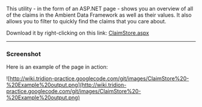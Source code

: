 


This utility - in the form of an ASP.NET page - shows you an overview of all of the claims in the Ambient Data Framework as well as their values. It also allows you to filter to quickly find the claims that you care about.

Download it by right-clicking on this link: [ClaimStore.aspx](https://tridion-practice.googlecode.com/git/AmbientDataFramework/ClaimStore.aspx)




---


### Screenshot ###

Here is an example of the page in action:

![http://wiki.tridion-practice.googlecode.com/git/images/ClaimStore%20-%20Example%20output.png](http://wiki.tridion-practice.googlecode.com/git/images/ClaimStore%20-%20Example%20output.png)